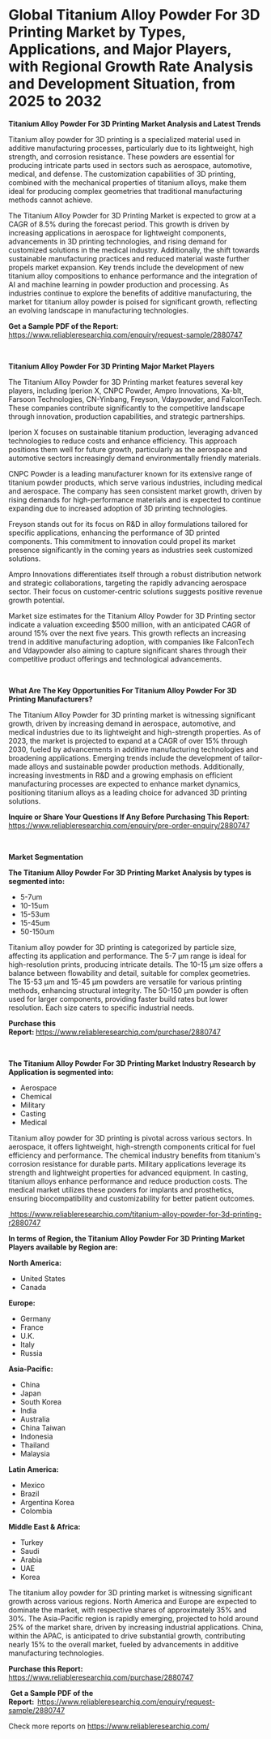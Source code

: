 <p><h1>Global Titanium Alloy Powder For 3D Printing Market by Types, Applications, and Major Players, with Regional Growth Rate Analysis and Development Situation, from 2025 to 2032</h1></p><p><strong>Titanium Alloy Powder For 3D Printing Market Analysis and Latest Trends</strong></p>
<p><p>Titanium alloy powder for 3D printing is a specialized material used in additive manufacturing processes, particularly due to its lightweight, high strength, and corrosion resistance. These powders are essential for producing intricate parts used in sectors such as aerospace, automotive, medical, and defense. The customization capabilities of 3D printing, combined with the mechanical properties of titanium alloys, make them ideal for producing complex geometries that traditional manufacturing methods cannot achieve.</p><p>The Titanium Alloy Powder for 3D Printing Market is expected to grow at a CAGR of 8.5% during the forecast period. This growth is driven by increasing applications in aerospace for lightweight components, advancements in 3D printing technologies, and rising demand for customized solutions in the medical industry. Additionally, the shift towards sustainable manufacturing practices and reduced material waste further propels market expansion. Key trends include the development of new titanium alloy compositions to enhance performance and the integration of AI and machine learning in powder production and processing. As industries continue to explore the benefits of additive manufacturing, the market for titanium alloy powder is poised for significant growth, reflecting an evolving landscape in manufacturing technologies.</p></p>
<p><strong>Get a Sample PDF of the Report:&nbsp;</strong> <a href="https://www.reliableresearchiq.com/enquiry/request-sample/2880747?utm_campaign=3323&utm_medium=2&utm_source=Github&utm_content=ia&utm_term=12032025&utm_id=titanium-alloy-powder-for-3d-printing">https://www.reliableresearchiq.com/enquiry/request-sample/2880747</a></p>
<p>&nbsp;</p>
<p><strong>Titanium Alloy Powder For 3D Printing Major Market Players</strong></p>
<p><p>The Titanium Alloy Powder for 3D Printing market features several key players, including Iperion X, CNPC Powder, Ampro Innovations, Xa-blt, Farsoon Technologies, CN-Yinbang, Freyson, Vdaypowder, and FalconTech. These companies contribute significantly to the competitive landscape through innovation, production capabilities, and strategic partnerships.</p><p>Iperion X focuses on sustainable titanium production, leveraging advanced technologies to reduce costs and enhance efficiency. This approach positions them well for future growth, particularly as the aerospace and automotive sectors increasingly demand environmentally friendly materials.</p><p>CNPC Powder is a leading manufacturer known for its extensive range of titanium powder products, which serve various industries, including medical and aerospace. The company has seen consistent market growth, driven by rising demands for high-performance materials and is expected to continue expanding due to increased adoption of 3D printing technologies.</p><p>Freyson stands out for its focus on R&D in alloy formulations tailored for specific applications, enhancing the performance of 3D printed components. This commitment to innovation could propel its market presence significantly in the coming years as industries seek customized solutions.</p><p>Ampro Innovations differentiates itself through a robust distribution network and strategic collaborations, targeting the rapidly advancing aerospace sector. Their focus on customer-centric solutions suggests positive revenue growth potential.</p><p>Market size estimates for the Titanium Alloy Powder for 3D Printing sector indicate a valuation exceeding $500 million, with an anticipated CAGR of around 15% over the next five years. This growth reflects an increasing trend in additive manufacturing adoption, with companies like FalconTech and Vdaypowder also aiming to capture significant shares through their competitive product offerings and technological advancements.</p></p>
<p>&nbsp;</p>
<p><strong>What Are The Key Opportunities For Titanium Alloy Powder For 3D Printing Manufacturers?</strong></p>
<p><p>The Titanium Alloy Powder for 3D printing market is witnessing significant growth, driven by increasing demand in aerospace, automotive, and medical industries due to its lightweight and high-strength properties. As of 2023, the market is projected to expand at a CAGR of over 15% through 2030, fueled by advancements in additive manufacturing technologies and broadening applications. Emerging trends include the development of tailor-made alloys and sustainable powder production methods. Additionally, increasing investments in R&D and a growing emphasis on efficient manufacturing processes are expected to enhance market dynamics, positioning titanium alloys as a leading choice for advanced 3D printing solutions.</p></p>
<p><strong>Inquire or Share Your Questions If Any Before Purchasing This Report:</strong> <a href="https://www.reliableresearchiq.com/enquiry/pre-order-enquiry/2880747?utm_campaign=3323&utm_medium=2&utm_source=Github&utm_content=ia&utm_term=12032025&utm_id=titanium-alloy-powder-for-3d-printing">https://www.reliableresearchiq.com/enquiry/pre-order-enquiry/2880747</a></p>
<p>&nbsp;</p>
<p><strong>Market Segmentation</strong></p>
<p><strong>The Titanium Alloy Powder For 3D Printing Market Analysis by types is segmented into:</strong></p>
<p><ul><li>5-7um</li><li>10-15um</li><li>15-53um</li><li>15-45um</li><li>50-150um</li></ul></p>
<p><p>Titanium alloy powder for 3D printing is categorized by particle size, affecting its application and performance. The 5-7 µm range is ideal for high-resolution prints, producing intricate details. The 10-15 µm size offers a balance between flowability and detail, suitable for complex geometries. The 15-53 µm and 15-45 µm powders are versatile for various printing methods, enhancing structural integrity. The 50-150 µm powder is often used for larger components, providing faster build rates but lower resolution. Each size caters to specific industrial needs.</p></p>
<p><strong>Purchase this Report:&nbsp;</strong><a href="https://www.reliableresearchiq.com/purchase/2880747?utm_campaign=3323&utm_medium=2&utm_source=Github&utm_content=ia&utm_term=12032025&utm_id=titanium-alloy-powder-for-3d-printing">https://www.reliableresearchiq.com/purchase/2880747</a></p>
<p>&nbsp;</p>
<p><strong>The Titanium Alloy Powder For 3D Printing Market Industry Research by Application is segmented into:</strong></p>
<p><ul><li>Aerospace</li><li>Chemical</li><li>Military</li><li>Casting</li><li>Medical</li></ul></p>
<p><p>Titanium alloy powder for 3D printing is pivotal across various sectors. In aerospace, it offers lightweight, high-strength components critical for fuel efficiency and performance. The chemical industry benefits from titanium's corrosion resistance for durable parts. Military applications leverage its strength and lightweight properties for advanced equipment. In casting, titanium alloys enhance performance and reduce production costs. The medical market utilizes these powders for implants and prosthetics, ensuring biocompatibility and customizability for better patient outcomes.</p></p>
<p><a href="https://www.reliableresearchiq.com/titanium-alloy-powder-for-3d-printing-r2880747?utm_campaign=3323&utm_medium=2&utm_source=Github&utm_content=ia&utm_term=12032025&utm_id=titanium-alloy-powder-for-3d-printing">&nbsp;https://www.reliableresearchiq.com/titanium-alloy-powder-for-3d-printing-r2880747</a></p>
<p><strong>In terms of Region, the Titanium Alloy Powder For 3D Printing Market Players available by Region are:</strong></p>
<p>
    <p> <strong> North America: </strong>
        <ul>
            <li>United States</li>
            <li>Canada</li>
        </ul>
        </p> 
    <p> <strong> Europe: </strong>
        <ul>
            <li>Germany</li>
            <li>France</li>
            <li>U.K.</li>
            <li>Italy</li>
            <li>Russia</li>
        </ul>
        </p> 
    <p> <strong> Asia-Pacific: </strong>
        <ul>
            <li>China</li>
            <li>Japan</li>
            <li>South Korea</li>
            <li>India</li>
            <li>Australia</li>
            <li>China Taiwan</li>
            <li>Indonesia</li>
            <li>Thailand</li>
            <li>Malaysia</li>
        </ul>
        </p> 
    <p> <strong> Latin America: </strong>
        <ul>
            <li>Mexico</li>
            <li>Brazil</li>
            <li>Argentina Korea</li>
            <li>Colombia</li>
        </ul>
        </p> 
    <p> <strong> Middle East & Africa: </strong>
        <ul>
            <li>Turkey</li>
            <li>Saudi</li>
            <li>Arabia</li>
            <li>UAE</li>
            <li>Korea</li>
        </ul>
    </p>
    </p>
<p><p>The titanium alloy powder for 3D printing market is witnessing significant growth across various regions. North America and Europe are expected to dominate the market, with respective shares of approximately 35% and 30%. The Asia-Pacific region is rapidly emerging, projected to hold around 25% of the market share, driven by increasing industrial applications. China, within the APAC, is anticipated to drive substantial growth, contributing nearly 15% to the overall market, fueled by advancements in additive manufacturing technologies.</p></p>
<p><strong>Purchase this Report: </strong><a href="https://www.reliableresearchiq.com/purchase/2880747?utm_campaign=3323&utm_medium=2&utm_source=Github&utm_content=ia&utm_term=12032025&utm_id=titanium-alloy-powder-for-3d-printing">https://www.reliableresearchiq.com/purchase/2880747</a></p>
<p>&nbsp;<strong>Get a Sample PDF of the Report:&nbsp;&nbsp;</strong><a href="https://www.reliableresearchiq.com/enquiry/request-sample/2880747?utm_campaign=3323&utm_medium=2&utm_source=Github&utm_content=ia&utm_term=12032025&utm_id=titanium-alloy-powder-for-3d-printing">https://www.reliableresearchiq.com/enquiry/request-sample/2880747</a></p>
<p><strong></strong></p>
<p>Check more reports on <a href="https://www.reliableresearchiq.com/?utm_campaign=3323&utm_medium=2&utm_source=Github&utm_content=ia&utm_term=12032025&utm_id=titanium-alloy-powder-for-3d-printing">https://www.reliableresearchiq.com/</a></p>